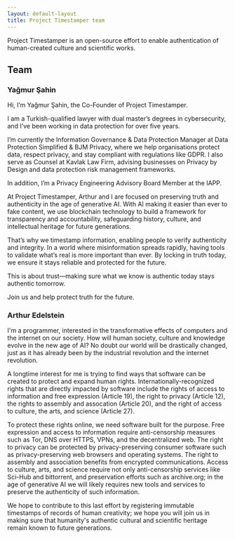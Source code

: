 ```yaml
---
layout: default-layout
title: Project Timestamper team
---
```

Project Timestamper is an open-source effort to enable authentication of human-created culture and scientific works.

## Team

### Yağmur Şahin

Hi, I’m Yağmur Şahin, the Co-Founder of Project Timestamper.

I am a Turkish-qualified lawyer with dual master’s degrees in cybersecurity, and I’ve been working in data protection for over five years.

I’m currently the Information Governance & Data Protection Manager at Data Protection Simplified & BJM Privacy, where we help organisations protect data, respect privacy, and stay compliant with regulations like GDPR. I also serve as Counsel at Kavlak Law Firm, advising businesses on Privacy by Design and data protection risk management frameworks.

In addition, I’m a Privacy Engineering Advisory Board Member at the IAPP.

At Project Timestamper, Arthur and I are focused on preserving truth and authenticity in the age of generative AI. With AI making it easier than ever to fake content, we use blockchain technology to build a framework for transparency and accountability, safeguarding history, culture, and intellectual heritage for future generations.

That’s why we timestamp information, enabling people to verify authenticity and integrity. In a world where misinformation spreads rapidly, having tools to validate what’s real is more important than ever. By locking in truth today, we ensure it stays reliable and protected for the future.

This is about trust—making sure what we know is authentic today stays authentic tomorrow.

Join us and help protect truth for the future.

### Arthur Edelstein

I'm a programmer, interested in the transformative effects of computers and the internet on our society. How will human society, culture and knowledge evolve in the new age of AI? No doubt our world will be drastically changed, just as it has already been by the industrial revolution and the internet revolution.

A longtime interest for me is trying to find ways that software can be created to protect and expand human rights. Internationally-recognized rights that are directly impacted by software include the rights of access to information and free expression (Article 19), the right to privacy (Article 12), the rights to assembly and assocation (Article 20), and the right of access to culture, the arts, and science (Article 27).

To protect these rights online, we need software built for the purpose. Free expression and access to information require anti-censorship measures such as Tor, DNS over HTTPS, VPNs, and the decentralized web. The right to privacy can be protected by privacy-preserving consumer software such as privacy-preserving web browsers and operating systems. The right to assembly and association benefits from encrypted communications. Access to culture, arts, and science require not only anti-censorship services like Sci-Hub and bittorrent, and preservation efforts such as archive.org; in the age of generative AI we will likely requires new tools and services to preserve the authenticity of such information.

We hope to contribute to this last effort by registering immutable timestamps of records of human creativity; we hope you will join us in making sure that humanity's authentic cultural and scientific heritage remain known to future generations.